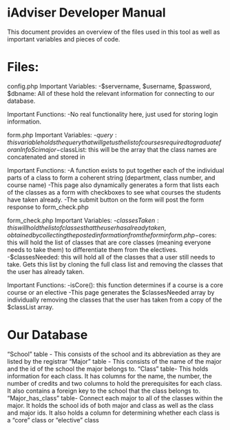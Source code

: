 # iAdviser Developer Manual
This document provides an overview of the files used in this tool as well as important variables and pieces of code.
# Files:
config.php
Important Variables:
-$servername, $username, $password, $dbname: All of these hold the relevant information for connecting to our database.

Important Functions:
-No real functionality here, just used for storing login information.

form.php
Important Variables:
-$query: this variable holds the query that will get us the list of courses required to graduate for an InfoSci major
-$classList: this will be the array that the class names are concatenated and stored in

Important Functions:
-A function exists to put together each of the individual parts of a class to form a coherent string (department, class number, and course name)
-This page also dynamically generates a form that lists each of the classes as a form with checkboxes to see what courses the students have taken already.
-The submit button on the form will post the form response to form_check.php

form_check.php
Important Variables:
-$classesTaken: this will hold the list of classes that the user has already taken, obtained by collecting the posted information from the form in form.php
-$cores: this will hold the list of classes that are core classes (meaning everyone needs to take them) to differentiate them from the electives.
-$classesNeeded: this will hold all of the classes that a user still needs to take. Gets this list by cloning the full class list and removing the classes that the user has already taken.

Important Functions:
-isCore(): this function determines if a course is a core course or an elective
-This page generates the $classesNeeded array by individually removing the classes that the user has taken from a copy of the $classList array.

# Our Database
“School” table - This consists of the school and its abbreviation as they are listed by the registrar 
“Major” table - This consists of the name of the major and the id of the school the major belongs to.
“Class” table- This holds information for each class. It has columns for the name, the number, the number of credits and two columns to hold the prerequisites for each class. It also contains a foreign key to the school that the class belongs to.
“Major_has_class” table- Connect each major to all of the classes within the major. It holds the school ids of both major and class as well as the class and major ids. It also holds a column for determining whether each class is a “core” class or “elective” class
